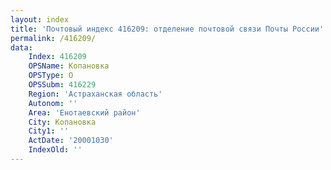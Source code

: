 ```yaml
---
layout: index
title: 'Почтовый индекс 416209: отделение почтовой связи Почты России'
permalink: /416209/
data:
    Index: 416209
    OPSName: Копановка
    OPSType: О
    OPSSubm: 416229
    Region: 'Астраханская область'
    Autonom: ''
    Area: 'Енотаевский район'
    City: Копановка
    City1: ''
    ActDate: '20001030'
    IndexOld: ''
---
```

